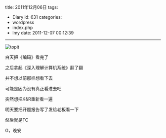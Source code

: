 title: 2011年12月06日
tags:
  - Diary
id: 631
categories:
  - wordpress
  - index.php
  - lmy
date: 2011-12-07 00:12:39
---

![](http://i.minus.com/ilggyrIr3FIAW.jpg "topit")

白天把《编码》看完了

<!--more-->

之后拿起《深入理解计算机系统》翻了翻

并不想以前那样想看下去

可能是因为没有真正看进去吧

突然想把K&amp;R重新看一遍

明天要把开题报告写了发给老板看一下

然后就是TC

G，晚安